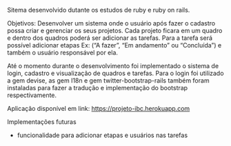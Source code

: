 Sitema desenvolvido dutante os estudos de ruby e ruby on rails.

Objetivos: 
Desenvolver um sistema onde o usuário após fazer o cadastro possa criar e gerenciar os seus projetos. 
Cada projeto ficara em um quadro e dentro dos quadros poderá ser adicionar as tarefas. 
Para a tarefa será possível adicionar etapas Ex: (“A fazer”, “Em andamento” ou “Concluída”) e também o usuário responsável por ela.


Até o momento durante o desenvolvimento foi implementado o sistema de login, cadastro e visualização de quadros e tarefas.
Para o login foi utilizado a gem devise, as gem I18n e gem twitter-bootstrap-rails também foram instaladas para fazer a tradução e implementação do bootstrap respectivamente.

Aplicação disponível em link: https://projeto-ibc.herokuapp.com

Implementações futuras 
- funcionalidade para adicionar etapas e usuários nas tarefas 
